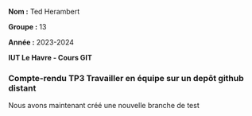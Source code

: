**Nom :** Ted Herambert

**Groupe :** 13

**Année :** 2023-2024

**IUT Le Havre - Cours GIT**

### Compte-rendu TP3 Travailler en équipe sur un depôt github distant

Nous avons maintenant créé une nouvelle branche de test